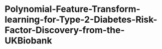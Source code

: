 # Polynomial-Feature-Transform-learning-for-Type-2-Diabetes-Risk-Factor-Discovery-from-the-UKBiobank